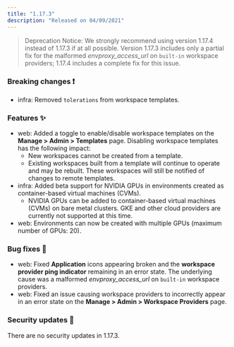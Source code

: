 ```yaml
---
title: "1.17.3"
description: "Released on 04/09/2021"
---
```


> Deprecation Notice: We strongly recommend using version 1.17.4 instead of
> 1.17.3 if at all possible. Version 1.17.3 includes only a partial fix for the
> malformed _envproxy_access_url_ on `built-in` workspace providers; 1.17.4
> includes a complete fix for this issue.

### Breaking changes ❗

- infra: Removed `tolerations` from workspace templates.

### Features ✨

- web: Added a toggle to enable/disable workspace templates on the **Manage >
  Admin > Templates** page. Disabling workspace templates has the following
  impact:
  - New workspaces cannot be created from a template.
  - Existing workspaces built from a template will continue to operate and may
    be rebuilt. These workspaces will still be notified of changes to remote
    templates.
- infra: Added beta support for NVIDIA GPUs in environments created as
  container-based virtual machines (CVMs).
  - NVIDIA GPUs can be added to container-based virtual machines (CVMs) on bare
    metal clusters. GKE and other cloud providers are currently not supported at
    this time.
- web: Environments can now be created with multiple GPUs (maximum number of
  GPUs: 20).

### Bug fixes 🐛

- web: Fixed **Application** icons appearing broken and the **workspace provider
  ping indicator** remaining in an error state. The underlying cause was a
  malformed _envproxy_access_url_ on `built-in` workspace providers.
- web: Fixed an issue causing workspace providers to incorrectly appear in an
  error state on the **Manage > Admin > Workspace Providers** page.

### Security updates 🔐

There are no security updates in 1.17.3.
